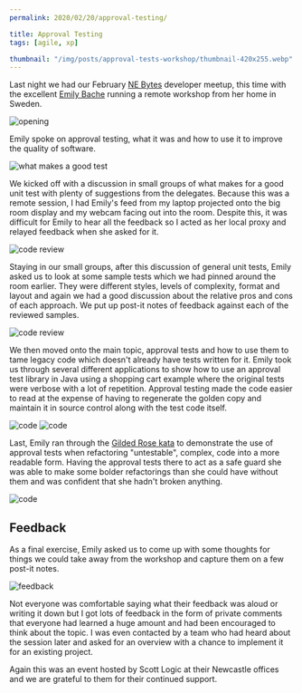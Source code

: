 ```yaml
---
permalink: 2020/02/20/approval-testing/

title: Approval Testing
tags: [agile, xp]

thumbnail: "/img/posts/approval-tests-workshop/thumbnail-420x255.webp"
---
```


Last night we had our February <a href="http://nebytes.net">NE Bytes</a> developer meetup, this time with the
excellent <a href="https://twitter.com/emilybache">Emily Bache</a> running a remote workshop from her home in Sweden.

<img src="/img/posts/approval-tests-workshop/opening.webp" alt="opening" class="u-max-full-width" />

Emily spoke on approval testing, what it was and how to use it to improve the quality of software.

<img src="/img/posts/approval-tests-workshop/discussion.webp" alt="what makes a good test" class="u-max-full-width" />

We kicked off with a discussion in small groups of what makes for a good unit test with plenty of suggestions from the delegates. Because this was
a remote session, I had Emily's feed from my laptop projected onto the big room display and my webcam facing out into the room. Despite
this, it was difficult for Emily to hear all the feedback so I acted as her local proxy and relayed feedback when she asked for it.

<img src="/img/posts/approval-tests-workshop/workshop-1.webp" alt="code review" class="u-max-full-width" />

Staying in our small groups, after this discussion of general unit tests, Emily asked us to look at some sample tests which we had
pinned around the room earlier. They were different styles, levels of complexity, format and layout and again we had a good
discussion about the relative pros and cons of each approach. We put up post-it notes of feedback against each of the reviewed samples.

<img src="/img/posts/approval-tests-workshop/workshop-2.webp" alt="code review" class="u-max-full-width" />

We then moved onto the main topic, approval tests and how to use them to tame legacy code which doesn't already have tests written for it.
Emily took us through several different applications to show how to use an approval test library in Java using a shopping cart example where
the original tests were verbose with a lot of repetition. Approval testing made the code easier to read at the expense of having to regenerate the
golden copy and maintain it in source control along with the test code itself.

<img src="/img/posts/approval-tests-workshop/code-1.webp" alt="code" class="u-max-full-width" />

<img src="/img/posts/approval-tests-workshop/code-2.webp" alt="code" class="u-max-full-width" />

Last, Emily ran through the <a href="https://github.com/emilybache/GildedRose-Refactoring-Kata">Gilded Rose kata</a> to demonstrate the use of
approval tests when refactoring "untestable", complex, code into a more readable form. Having the approval tests there to act as a safe guard she
was able to make some bolder refactorings than she could have without them and was confident that she hadn't broken anything.

<img src="/img/posts/approval-tests-workshop/code-3.webp" alt="code" class="u-max-full-width" />

## Feedback

As a final exercise, Emily asked us to come up with some thoughts for things we could take away from the workshop and capture
them on a few post-it notes.

<img src="/img/posts/approval-tests-workshop/feedback-postits.webp" alt="feedback" class="u-max-full-width" />

Not everyone was comfortable saying what their feedback was aloud or writing it down but I got lots of feedback in the form of
private comments that everyone had learned a huge amount and had been encouraged to think about the topic. I was even contacted by
a team who had heard about the session later and asked for an overview with a chance to implement it for an existing project.

Again this was an event hosted by Scott Logic at their Newcastle offices and we are grateful to them for their continued support.
